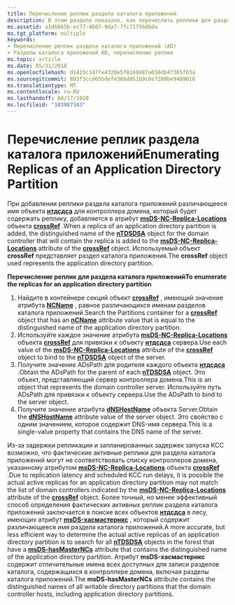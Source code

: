 ```yaml
---
title: Перечисление реплик раздела каталога приложений
description: В этом разделе показано, как перечислить реплики для раздела каталога приложений.
ms.assetid: a1d6865b-ec77-4687-9da7-7fc717568bda
ms.tgt_platform: multiple
keywords:
- Перечисление реплик раздела каталога приложений (AD)
- Разделы каталога приложений AD, перечисление реплик
ms.topic: article
ms.date: 05/31/2018
ms.openlocfilehash: d1415c147fe4320e5f8169487a656db4f365f03a
ms.sourcegitcommit: 803f3ccd65bdefe36bd851b9c6e7280be9489016
ms.translationtype: MT
ms.contentlocale: ru-RU
ms.lasthandoff: 08/17/2020
ms.locfileid: "103987343"
---
```

# <a name="enumerating-replicas-of-an-application-directory-partition"></a><span data-ttu-id="e16f2-105">Перечисление реплик раздела каталога приложений</span><span class="sxs-lookup"><span data-stu-id="e16f2-105">Enumerating Replicas of an Application Directory Partition</span></span>

<span data-ttu-id="e16f2-106">При добавлении реплики раздела каталога приложений различающееся имя объекта [**нтдсдса**](/windows/desktop/ADSchema/c-ntdsdsa) для контроллера домена, который будет содержать реплику, добавляется в атрибут [**msDS-NC-Replica-Locations**](/windows/desktop/ADSchema/a-msds-nc-replica-locations) объекта [**crossRef**](/windows/desktop/ADSchema/c-crossref) .</span><span class="sxs-lookup"><span data-stu-id="e16f2-106">When a replica of an application directory partition is added, the distinguished name of the [**nTDSDSA**](/windows/desktop/ADSchema/c-ntdsdsa) object for the domain controller that will contain the replica is added to the [**msDS-NC-Replica-Locations**](/windows/desktop/ADSchema/a-msds-nc-replica-locations) attribute of the [**crossRef**](/windows/desktop/ADSchema/c-crossref) object.</span></span> <span data-ttu-id="e16f2-107">Используемый объект **crossRef** представляет раздел каталога приложения.</span><span class="sxs-lookup"><span data-stu-id="e16f2-107">The **crossRef** object used represents the application directory partition.</span></span>

<span data-ttu-id="e16f2-108">**Перечисление реплик для раздела каталога приложений**</span><span class="sxs-lookup"><span data-stu-id="e16f2-108">**To enumerate the replicas for an application directory partition**</span></span>

1.  <span data-ttu-id="e16f2-109">Найдите в контейнере секций объект [**crossRef**](/windows/desktop/ADSchema/c-crossref) , имеющий значение атрибута [**NCName**](/windows/desktop/ADSchema/a-ncname) , равное различающихся именам разделов каталога приложений.</span><span class="sxs-lookup"><span data-stu-id="e16f2-109">Search the Partitions container for a [**crossRef**](/windows/desktop/ADSchema/c-crossref) object that has an [**nCName**](/windows/desktop/ADSchema/a-ncname) attribute value that is equal to the distinguished name of the application directory partition.</span></span>
2.  <span data-ttu-id="e16f2-110">Используйте каждое значение атрибута [**msDS-NC-Replica-Locations**](/windows/desktop/ADSchema/a-msds-nc-replica-locations) объекта [**crossRef**](/windows/desktop/ADSchema/c-crossref) для привязки к объекту [**нтдсдса**](/windows/desktop/ADSchema/c-ntdsdsa) сервера.</span><span class="sxs-lookup"><span data-stu-id="e16f2-110">Use each value of the [**msDS-NC-Replica-Locations**](/windows/desktop/ADSchema/a-msds-nc-replica-locations) attribute of the [**crossRef**](/windows/desktop/ADSchema/c-crossref) object to bind to the [**nTDSDSA**](/windows/desktop/ADSchema/c-ntdsdsa) object of the server.</span></span>
3.  <span data-ttu-id="e16f2-111">Получите значение ADsPath для родителя каждого объекта [**нтдсдса**](/windows/desktop/ADSchema/c-ntdsdsa) .</span><span class="sxs-lookup"><span data-stu-id="e16f2-111">Obtain the ADsPath for the parent of each [**nTDSDSA**](/windows/desktop/ADSchema/c-ntdsdsa) object.</span></span> <span data-ttu-id="e16f2-112">Это объект, представляющий сервер контроллера домена.</span><span class="sxs-lookup"><span data-stu-id="e16f2-112">This is an object that represents the domain controller server.</span></span> <span data-ttu-id="e16f2-113">Используйте путь ADsPath для привязки к объекту сервера.</span><span class="sxs-lookup"><span data-stu-id="e16f2-113">Use the ADsPath to bind to the server object.</span></span>
4.  <span data-ttu-id="e16f2-114">Получите значение атрибута [**dNSHostName**](/windows/desktop/ADSchema/a-dnshostname) объекта Server.</span><span class="sxs-lookup"><span data-stu-id="e16f2-114">Obtain the [**dNSHostName**](/windows/desktop/ADSchema/a-dnshostname) attribute value of the server object.</span></span> <span data-ttu-id="e16f2-115">Это свойство с одним значением, которое содержит DNS-имя сервера.</span><span class="sxs-lookup"><span data-stu-id="e16f2-115">This is a single-value property that contains the DNS name of the server.</span></span>

<span data-ttu-id="e16f2-116">Из-за задержки репликации и запланированных задержек запуска KCC возможно, что фактические активные реплики для раздела каталога приложений могут не соответствовать списку контроллеров домена, указанному атрибутом [**msDS-NC-Replica-Locations**](/windows/desktop/ADSchema/a-msds-nc-replica-locations) объекта [**crossRef**](/windows/desktop/ADSchema/c-crossref) .</span><span class="sxs-lookup"><span data-stu-id="e16f2-116">Due to replication latency and scheduled KCC run delays, it is possible the actual active replicas for an application directory partition may not match the list of domain controllers indicated by the [**msDS-NC-Replica-Locations**](/windows/desktop/ADSchema/a-msds-nc-replica-locations) attribute of the [**crossRef**](/windows/desktop/ADSchema/c-crossref) object.</span></span> <span data-ttu-id="e16f2-117">Более точный, но менее эффективный способ определения фактических активных реплик раздела каталога приложений заключается в поиске всех объектов [**нтдсдса**](/windows/desktop/ADSchema/c-ntdsdsa) в лесу, имеющих атрибут [**msDS-хасмастернкс**](/windows/desktop/ADSchema/a-msds-hasmasterncs) , который содержит различающееся имя раздела каталога приложений.</span><span class="sxs-lookup"><span data-stu-id="e16f2-117">A more accurate, but less efficient way to determine the actual active replicas of an application directory partition is to search for all [**nTDSDSA**](/windows/desktop/ADSchema/c-ntdsdsa) objects in the forest that have a [**msDS-hasMasterNCs**](/windows/desktop/ADSchema/a-msds-hasmasterncs) attribute that contains the distinguished name of the application directory partition.</span></span> <span data-ttu-id="e16f2-118">Атрибут **msDS-хасмастернкс** содержит отличительные имена всех доступных для записи разделов каталога, содержащихся в контроллере домена, включая разделы каталога приложений.</span><span class="sxs-lookup"><span data-stu-id="e16f2-118">The **msDS-hasMasterNCs** attribute contains the distinguished names of all writable directory partitions that the domain controller hosts, including application directory partitions.</span></span>

 

 